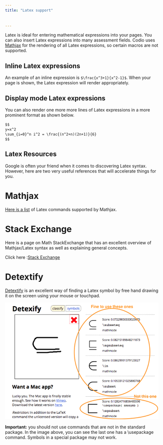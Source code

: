 ```yaml
---
title: "Latex support"


---
```


Latex is ideal for entering mathematical expressions into your pages. You can also insert Latex expressions into many assessment fields. Codio uses [Mathjax](http://www.mathjax.org/) for the rendering of all Latex expressions, so certain macros are not supported.

## Inline Latex expressions
An example of an inline expression is `$\frac{x^3+1}{x^2-1}$`. When your page is shown, the Latex expression will render appropriately.

## Display mode Latex expressions
You can also render one more more lines of Latex expressions in a more prominent format as shown below.

```
$$
y=x^2
\sum_{i=0}^n i^2 = \frac{(n^2+n)(2n+1)}{6}
$$
```

## Latex Resources
Google is often your friend when it comes to discovering Latex syntax. However, here are two very useful references that will accelerate things for you.

# Mathjax
[Here is a list](http://docs.mathjax.org/en/latest/tex.html#supported-latex-commands) of Latex commands supported by Mathjax.

# Stack Exchange
Here is a page on Math StackExchange that has an excellent overview of Mathjax/Latex syntax as well as explaining general concepts.

Click here :[Stack Exchange](https://math.meta.stackexchange.com/questions/5020/mathjax-basic-tutorial-and-quick-reference)

# Detextify
[Detextify](http://detexify.kirelabs.org/classify.html) is an excellent way of finding a Latex symbol by free hand drawing it on the screen using your mouse or touchpad.

![Detextify](/img/detextify.png)

**Important:** you should not use commands that are not in the standard package. In the image above, you can see the last one has a \usepackage command. Symbols in a special package may not work.